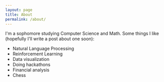 ```yaml
---
layout: page
title: About
permalink: /about/
---
```


I'm a sophomore studying Computer Science and Math. Some things I like (hopefully I'll write a post about one soon):

* Natural Language Processing
* Reinforcement Learning
* Data visualization
* Doing hackathons
* Financial analysis
* Chess


<!-- This is the base Jekyll theme. You can find out more info about customizing your Jekyll theme, as well as basic Jekyll usage documentation at [jekyllrb.com](https://jekyllrb.com/)

You can find the source code for Minima at GitHub:
[jekyll][jekyll-organization] /
[minima](https://github.com/jekyll/minima)

You can find the source code for Jekyll at GitHub:
[jekyll][jekyll-organization] /
[jekyll](https://github.com/jekyll/jekyll) -->


[jekyll-organization]: https://github.com/jekyll
